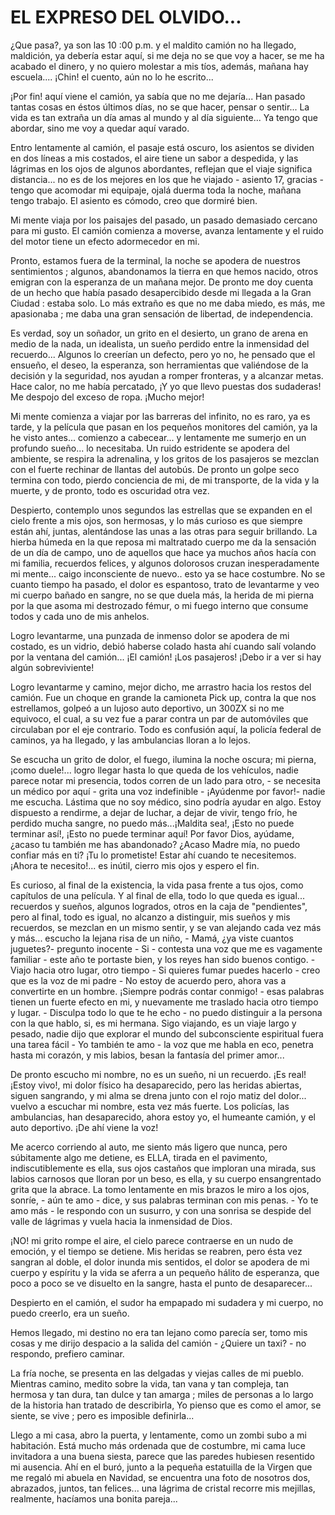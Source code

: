 # EL EXPRESO DEL OLVIDO...

¿Que pasa?, ya son las 10 :00 p.m. y el maldito camión no ha llegado, maldición, ya debería estar aquí, si me deja no se que voy a hacer, se me ha acabado el dinero, y no quiero molestar a mis tíos, además, mañana hay escuela.... ¡Chin! el cuento, aún no lo he escrito...

¡Por fin! aquí viene el camión, ya sabía que no me dejaría... Han pasado tantas cosas en éstos últimos días, no se que hacer, pensar o sentir... La vida es tan extraña un día amas al mundo y al día siguiente... Ya tengo que abordar, sino me voy a quedar aquí varado.

Entro lentamente al camión, el pasaje está oscuro, los asientos se dividen en dos líneas a mis costados, el aire tiene un sabor a
despedida, y las lágrimas en los ojos de algunos abordantes, reflejan que el viaje significa distancia... no es de los mejores en los que he viajado - asiento 17, gracias - tengo que acomodar mi equipaje, ojalá duerma toda la noche, mañana tengo trabajo. El asiento es cómodo, creo que dormiré bien.

Mi mente viaja por los paisajes del pasado, un pasado demasiado cercano para mi gusto. El camión comienza a moverse, avanza lentamente y el ruido del motor tiene un efecto adormecedor en mi.

Pronto, estamos fuera de la terminal, la noche se apodera de nuestros sentimientos ; algunos, abandonamos la tierra en que hemos nacido, otros emigran con la esperanza de un mañana mejor. De pronto me doy cuenta de un hecho que había pasado desapercibido desde mi llegada a la Gran Ciudad : estaba solo. Lo más extraño es que no me daba miedo, es más, me apasionaba ; me daba una gran sensación de libertad, de independencia.

Es verdad, soy un soñador, un grito en el desierto, un grano de arena en medio de la nada, un idealista, un sueño perdido entre la inmensidad del recuerdo... Algunos lo creerían un defecto, pero yo no, he pensado que el ensueño, el deseo, la esperanza, son herramientas que valiéndose de la decisión y la seguridad, nos ayudan a romper fronteras, y a alcanzar metas. Hace calor, no me había percatado, ¡Y yo que llevo puestas dos sudaderas! Me despojo del exceso de ropa. ¡Mucho mejor!

Mi mente comienza a viajar por las barreras del infinito, no es raro, ya es tarde, y la película que pasan en los pequeños monitores del camión, ya la he visto antes... comienzo a cabecear... y lentamente me sumerjo en un profundo sueño... lo necesitaba.
Un ruido estridente se apodera del ambiente, se respira la adrenalina, y los gritos de los pasajeros se mezclan con el fuerte rechinar de llantas del autobús. De pronto un golpe seco termina con todo, pierdo conciencia de mi, de mi transporte, de la vida y la muerte, y de pronto, todo es oscuridad otra vez.

Despierto, contemplo unos segundos las estrellas que se expanden en el cielo frente a mis ojos, son hermosas, y lo más curioso es que siempre están ahí, juntas, alentándose las unas a las otras para seguir brillando. La hierba húmeda en la que reposa mi maltratado cuerpo me da la sensación de un día de campo, uno de aquellos que hace ya muchos años hacía con mi familia, recuerdos felices, y algunos dolorosos cruzan inesperadamente mi mente... caigo inconsciente de nuevo.. esto ya se hace costumbre. No se cuanto tiempo ha pasado, el dolor es espantoso, trato de levantarme y veo mi cuerpo bañado en sangre, no se que duela más, la herida de mi pierna por la que asoma mi destrozado fémur, o mi fuego interno que consume todos y cada uno de mis anhelos.

Logro levantarme, una punzada de inmenso dolor se apodera de mi costado, es un vidrio, debió haberse colado hasta ahí cuando salí
volando por la ventana del camión... ¡El camión! ¡Los pasajeros! ¡Debo ir a ver si hay algún sobreviviente!

Logro levantarme y camino, mejor dicho, me arrastro hacia los restos del camión. Fue un choque en grande la camioneta Pick up, contra la que nos estrellamos, golpeó a un lujoso auto deportivo, un 300ZX si no me equivoco, el cual, a su vez fue a parar contra un par de automóviles que circulaban por el eje contrario. Todo es confusión aquí, la policía federal de caminos, ya ha llegado, y las ambulancias lloran a lo lejos.

Se escucha un grito de dolor, el fuego, ilumina la noche oscura; mi pierna, ¡como duele!... logro llegar hasta lo que queda de los
vehículos, nadie parece notar mi presencia, todos corren de un lado para otro, - se necesita un médico por aquí - grita una voz indefinible - ¡Ayúdenme por favor!- nadie me escucha. Lástima que no soy médico, sino podría ayudar en algo. Estoy dispuesto a rendirme, a dejar de luchar, a dejar de vivir, tengo frío, he perdido mucha sangre, no puedo más...¡Maldita sea!, ¡Esto no puede terminar así!, ¡Esto no puede terminar aquí! Por favor Dios, ayúdame, ¿acaso tu también me has abandonado? ¿Acaso Madre mía, no puedo confiar más en ti? ¡Tu lo prometiste! Estar ahí cuando te necesitemos. ¡Ahora te necesito!... es inútil, cierro mis ojos y espero el fin.

Es curioso, al final de la existencia, la vida pasa frente a tus ojos, como capítulos de una película. Y al final de ella, todo lo que queda es igual... recuerdos y sueños, algunos logrados, otros en la caja de "pendientes", pero al final, todo es igual, no alcanzo a distinguir, mis sueños y mis recuerdos, se mezclan en un mismo sentir, y se van alejando cada vez más y más... escucho la lejana risa de un niño, - Mamá, ¿ya viste cuantos juguetes?- pregunto inocente - Si - contesta una voz que me es vagamente familiar - este año te portaste bien, y los reyes han sido buenos contigo. - Viajo hacia otro lugar, otro tiempo - Si quieres fumar puedes hacerlo - creo que es la voz de mi padre - No estoy de acuerdo pero, ahora vas a convertirte en un hombre. ¡Siempre podrás contar conmigo! - esas palabras tienen un fuerte efecto en mi, y nuevamente me traslado hacia otro tiempo y lugar. - Disculpa todo lo que te he echo - no puedo distinguir a la persona con la que hablo, si, es mi hermana. Sigo viajando, es un viaje largo y pesado, nadie dijo que explorar el mundo del subconsciente espiritual fuera una tarea fácil - Yo también te amo - la voz que me habla en eco, penetra hasta mi corazón, y mis labios, besan la fantasía del primer amor...

De pronto escucho mi nombre, no es un sueño, ni un recuerdo. ¡Es real! ¡Estoy vivo!, mi dolor físico ha desaparecido, pero las heridas abiertas, siguen sangrando, y mi alma se drena junto con el rojo matiz del dolor... vuelvo a escuchar mi nombre, esta vez más fuerte. Los policías, las ambulancias, han desaparecido, ahora estoy yo, el humeante camión, y el auto deportivo. ¡De ahí viene la voz!

Me acerco corriendo al auto, me siento más ligero que nunca, pero súbitamente algo me detiene, es ELLA, tirada en el pavimento,
indiscutiblemente es ella, sus ojos castaños que imploran una mirada, sus labios carnosos que lloran por un beso, es ella, y su cuerpo ensangrentado grita que la abrace. La tomo lentamente en mis brazos le miro a los ojos, sonríe, - aún te amo - dice, y sus palabras terminan con mis penas. - Yo te amo más - le respondo con un susurro, y con una sonrisa se despide del valle de lágrimas y vuela hacia la inmensidad de Dios.

¡NO! mi grito rompe el aire, el cielo parece contraerse en un nudo de emoción, y el tiempo se detiene. Mis heridas se reabren, pero ésta vez sangran al doble, el dolor inunda mis sentidos, el dolor se apodera de mi cuerpo y espíritu y la vida se aferra a un pequeño hálito de esperanza, que poco a poco se ve disuelto en la sangre, hasta el punto de desaparecer...

Despierto en el camión, el sudor ha empapado mi sudadera y mi cuerpo, no puedo creerlo, era un sueño.

Hemos llegado, mi destino no era tan lejano como parecía ser, tomo mis cosas y me dirijo despacio a la salida del camión - ¿Quiere un taxi? - no respondo, prefiero caminar.

La fría noche, se presenta en las delgadas y viejas calles de mi pueblo. Mientras camino, medito sobre la vida, tan vana y tan compleja, tan hermosa y tan dura, tan dulce y tan amarga ; miles de personas a lo largo de la historia han tratado de describirla, Yo pienso que es como el amor, se siente, se vive ; pero es imposible definirla...

Llego a mi casa, abro la puerta, y lentamente, como un zombi subo a mi habitación. Está mucho más ordenada que de costumbre, mi cama luce invitadora a una buena siesta, parece que las paredes hubiesen resentido mi ausencia. Ahí en el buró, junto a la pequeña estatuilla de la Virgen que me regaló mi abuela en Navidad, se encuentra una foto de nosotros dos, abrazados, juntos, tan felices... una lágrima de cristal recorre mis mejillas, realmente, hacíamos una bonita pareja...